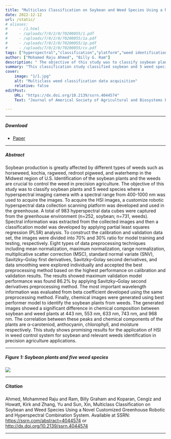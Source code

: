 ```yaml
---
title: "Multiclass Classification on Soybean and Weed Species Using a Novel Customized Greenhouse Robotic and Hyperspectral Combination System" 
date: 2022-12-12
url: /static/
# aliases: 
#     - /1.html
#     - /uploads/7/0/2/0/70200055/1.pdf
#     - /uploads/7/0/2/0/70200055/1a.pdf
#     - /uploads/7/0/2/0/70200055/1p.pdf
#     - /uploads/7/0/2/0/70200055/cv.pdf
tags: ["hyperspectral","classification","platform","weed identification"]
author: ["Mohamed Raju Ahmed", "Billy G. Ram"]
description: " The objective of this study was to classify soybean plants and 5 weed species where a hyperspectral imaging camera with a spectral range from 400-1000 nm was used to acquire the images. " 
summary: "This classification study classified soybean and 5 weed species using NIR range of 400-1000 nm and PLS-DA model" 
cover:
    image: "1/1.jpg"
    alt: "Multiclass weed classification data acquisition"
    relative: false
editPost:
    URL: "https://dx.doi.org/10.2139/ssrn.4044574"
    Text: "Journal of Americal Society of Agricultural and Biosystems Engineering"

---
```


---

##### Download

+ [Paper](1/1.pdf)



---

##### Abstract

Soybean production is greatly affected by different types of weeds such as horseweed, kochia, ragweed, redroot pigweed, and waterhemp in the Midwest region of U.S. Identification of the soybean plants and the weeds are crucial to control the weed in precision agriculture. The objective of this study was to classify soybean plants and 5 weed species where a hyperspectral imaging camera with a spectral range from 400-1000 nm was used to acquire the images. To acquire the HSI images, a customize robotic hyperspectral data collection scanning platform was developed and used in the greenhouse. A total of 983 hyperspectral data cubes were captured from the greenhouse environment (n=252, soybean; n=731, weeds). Spectral information was extracted from the collected images and then a classification model was developed by applying partial least squares regression (PLSR) analysis. To construct the calibration and validation data set, the images were divided into 70% and 30% ratio for model training and testing, respectively. Eight types of data preprocessing techniques including mean normalization, maximum normalization, range normalization, multiplicative scatter correction (MSC), standard normal variate (SNV), Savitzky–Golay first derivatives, Savitzky–Golay second derivatives, and data smoothing were explored individually and accepted the best preprocessing method based on the highest performance on calibration and validation results. The results showed maximum validation model performance was found 86.2% by applying Savitzky–Golay second derivatives preprocessing method. The most important wavelength information was evaluated from beta coefficient developed using the same preprocessing method. Finally, chemical images were generated using best performer model to identify the soybean plants from weeds. The generated images showed a significant difference in chemical composition between soybean and weed plants at 443 nm, 553 nm, 633 nm, 743 nm, and 968 nm. The correlation between these peaks and chemical components of the plants are α-caroteniod, anthocyanin, chlorophyll, and moisture respectively. This study shows promising results for the application of HSI in weed control system for soybean and relevant weeds identification in precision agriculture applications.

---

##### Figure 1: Soybean plants and five weed species

![](1/p1.jpg)

---

##### Citation

Ahmed, Mohammed Raju and Ram, Billy Graham and Koparan, Cengiz and Howatt, Kirk and Zhang, Yu and Sun, Xin, Multiclass Classification on Soybean and Weed Species Using a Novel Customized Greenhouse Robotic and Hyperspectral Combination System. Available at SSRN: https://ssrn.com/abstract=4044574 or http://dx.doi.org/10.2139/ssrn.4044574

---

<!-- ##### Related material

+ [Presentation slides](/1p.pdf)
+ [A Model of Unemployment with Matching Frictions and Job Rationing](https://escholarship.org/uc/item/7jr3m96r) – My PhD dissertation at UC Berkeley is the basis for this paper.
+ [Jobs in a Recession](https://cep.lse.ac.uk/pubs/download/cp365.pdf) – This CentrePiece column describes the paper's model of the labor market and discusses the model's implications for policies in recessions. -->

